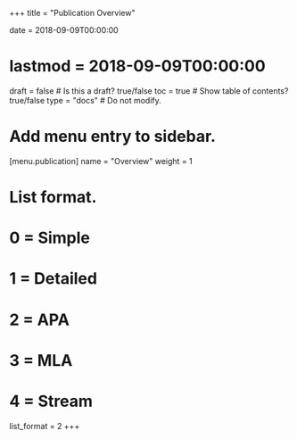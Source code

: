 +++
title = "Publication Overview"

date = 2018-09-09T00:00:00
# lastmod = 2018-09-09T00:00:00

draft = false  # Is this a draft? true/false
toc = true  # Show table of contents? true/false
type = "docs"  # Do not modify.

# Add menu entry to sidebar.
[menu.publication]
  name = "Overview"
  weight = 1
  
# List format.
#   0 = Simple
#   1 = Detailed
#   2 = APA
#   3 = MLA
#   4 = Stream
list_format = 2
+++
